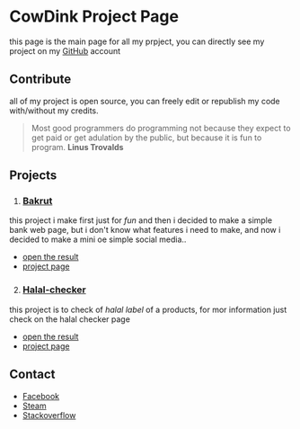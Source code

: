 # CowDink Project Page

this page is the main page for all my prpject,
you can directly see my project on my 
[GitHub](https://github.com/cowdink) account

## Contribute

all of my project is open source, you can freely edit or 
republish my code with/without my credits.

> Most good programmers do programming not because they expect 
> to get paid or get adulation by the public, but because it is 
> fun to program.
**Linus Trovalds**

## Projects

1. ### [Bakrut](http://www.bankrut.16mb.com)
this project i make first just for *fun* and then i decided to 
make a simple bank web page, but i don't know what features i 
need to make, and now i decided to make a mini oe simple social 
media.. 
* [open the result](http://www.bankrut.16mb.com)
* [project page](https://cowdink.github.io/bankrut) <br />

2. ### [Halal-checker](http://www.bankrut.16mb.com)
this project is to check of *halal label* of a products, for mor 
information just check on the halal checker page
* [open the result](http://www.bankrut.16mb.com/halal-checker)
* [project page](https://cowdink.github.io/halal-checker) <br />


## Contact

* [Facebook](http://www.facebook.com/rehan.syahputra.7792) 
* [Steam](http://www.steamcommunity.com/id/xnyhz)
* [Stackoverflow](http://www.stackoverflow.com/users/7343110/rehan-syahputra)
